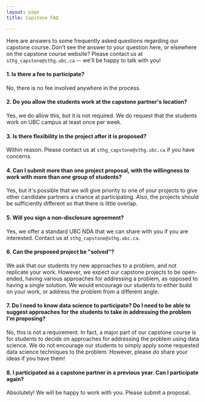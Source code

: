 ```yaml
---
layout: page
title: Capstone FAQ

---
```


Here are answers to some frequently asked questions regarding our capstone course. Don't see the answer to your question here, or elsewhere on the capstone course website? Please contact us at `sthg_capstone@sthg.ubc.ca` -- we'll be happy to talk with you!

#### 1. Is there a fee to participate?

No, there is no fee involved anywhere in the process.

#### 2. Do you allow the students work at the capstone partner's location?

Yes, we do allow this, but it is not required. We do request that the students work on UBC campus at least once per week.

#### 3. Is there flexibility in the project after it is proposed?

Within reason. Please contact us at `sthg_capstone@sthg.ubc.ca` if you have concerns.

#### 4. Can I submit more than one project proposal, with the willingness to work with more than one group of students?

Yes, but it's possible that we will give priority to one of your projects to give other candidate partners a chance at participating. Also, the projects should be sufficiently different so that there is little overlap.

#### 5. Will you sign a non-disclosure agreement?

Yes, we offer a standard UBC NDA that we can share with you if you are interested. Contact us at `sthg_capstone@sthg.ubc.ca`.

#### 6. Can the proposed project be "solved"?

We ask that our students try new approaches to a problem, and not replicate your work. However, we expect our capstone projects to be open-ended, having various approaches for addressing a problem, as opposed to having a single solution. We would encourage our students to either build on your work, or address the problem from a different angle.

#### 7. Do I need to know data science to participate? Do I need to be able to suggest approaches for the students to take in addressing the problem I'm proposing?

No, this is not a requirement. In fact, a major part of our capstone course is for students to decide on approaches for addressing the problem using data science. We do not encourage our students to simply apply some requested data science techniques to the problem. However, please _do_ share your ideas if you have them!

#### 8. I participated as a capstone partner in a previous year. Can I participate again?

Absolutely! We will be happy to work with you. Please submit a proposal.
